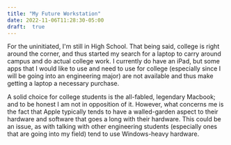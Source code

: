 ```yaml
---
title: "My Future Workstation"
date: 2022-11-06T11:28:30-05:00
draft:  true
---
```

For the uninitiated, I'm still in High School. That being said, college is right
around the corner, and thus started my search for a laptop to carry around
campus and do actual college work. I currently do have an iPad, but some apps
that I would like to use and need to use for college (especially since I will be
going into an engineering major) are not available and thus make getting a
laptop a necessary purchase.

A solid choice for college students is the all-fabled, legendary Macbook; and
to be honest I am not in opposition of it. However, what concerns me is the
fact that Apple typically tends to have a walled-garden aspect to their
hardware and software that goes a long with their hardware. This could be an
issue, as with talking with other engineering students (especially ones that
are going into my field) tend to use Windows-heavy hardware.


